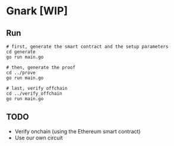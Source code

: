 # Gnark [WIP]

## Run

```
# first, generate the smart contract and the setup parameters
cd generate
go run main.go

# then, generate the proof
cd ../prove
go run main.go

# last, verify offchain
cd ../verify_offchain
go run main.go
```

## TODO

* Verify onchain (using the Ethereum smart contract)
* Use our own circuit
